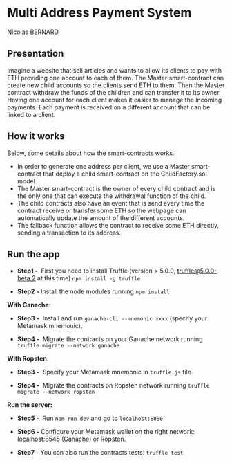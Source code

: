 # Multi Address Payment System
Nicolas BERNARD

## Presentation
Imagine a website that sell articles and wants to allow its clients to pay with ETH providing one account to each of them.
The Master smart-contract can create new child accounts so the clients send ETH to them. Then the Master contract withdraw the funds of the children and can transfer it to its owner.
Having one account for each client makes it easier to manage the incoming payments. Each payment is received on a different account that can be linked to a client.

## How it works
Below, some details about how the smart-contracts works.
+ In order to generate one address per client, we use a Master smart-contract that deploy a child smart-contract on the ChildFactory.sol model.
+ The Master smart-contract is the owner of every child contract and is the only one that can execute the withdrawal function of the child.
+ The child contracts also have an event that is send every time the contract receive or transfer some ETH so the webpage can automatically update the amount of the different accounts.
+ The fallback function allows the contract to receive some ETH directly, sending a transaction to its address.

## Run the app
+ **Step1 -** ​ First you need to install Truffle (version > 5.0.0, truffle@5.0.0-beta.2 at this time) `npm install -g truffle`

+ **Step2 -** Install the node modules running `npm install`

**With Ganache:**

+ **Step3 -** ​ Install and run `ganache-cli --mnemonic xxxx` (specify your Metamask mnemonic).

+ **Step4 -** ​ Migrate the contracts on your Ganache network running `truffle migrate --network ganache`

**With Ropsten:**

+ **Step3 -** ​ Specify your Metamask mnemonic in `truffle.js` file.

+ **Step4 -** ​ Migrate the contracts on Ropsten network running `truffle migrate --network ropsten`

**Run the server:**

+ **Step5 -** ​ Run `npm run dev` and go to `localhost:8080`

+ **Step6 -**  Configure your Metamask wallet on the right network: localhost:8545 (Ganache) or Ropsten.

+ **Step7 -**  You can also run the contracts tests: `truffle test`
